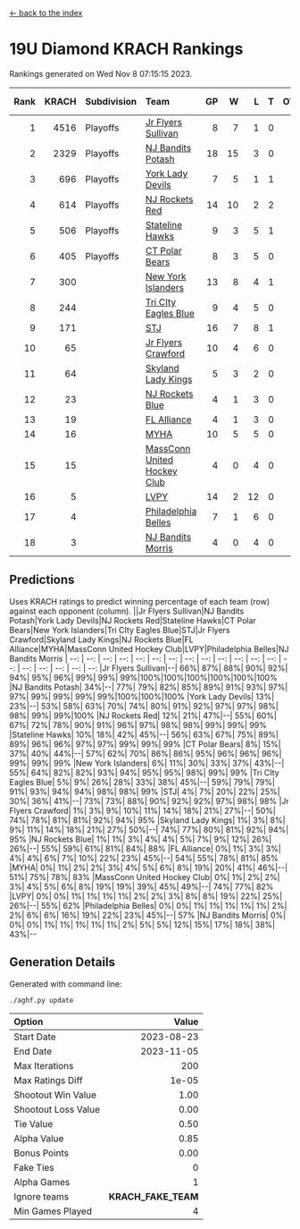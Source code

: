 [<- back to the index](readme.md)
# 19U Diamond KRACH Rankings
Rankings generated on Wed Nov  8 07:15:15 2023.

Rank|KRACH|Subdivision|Team|GP|W|L|T|OTW|OTL|SoS|Exp Wins|Win Diff
---:|---:|:---|:---|---:|---:|---:|---:|---:|---:|---:|---:|---:
1|4516|Playoffs|[Jr Flyers Sullivan](https://gamesheetstats.com/seasons/3663/teams/140859/schedule)|8|7|1|0|1|0|775|7.8|-0.0
2|2329|Playoffs|[NJ Bandits Potash](https://gamesheetstats.com/seasons/3663/teams/140857/schedule)|18|15|3|0|0|0|741|15.8|-0.0
3|696|Playoffs|[York Lady Devils](https://gamesheetstats.com/seasons/3663/teams/140856/schedule)|7|5|1|1|0|0|216|6.3|-0.0
4|614|Playoffs|[NJ Rockets Red](https://gamesheetstats.com/seasons/3663/teams/140855/schedule)|14|10|2|2|1|0|395|11.9|0.0
5|506|Playoffs|[Stateline Hawks](https://gamesheetstats.com/seasons/3663/teams/141851/schedule)|9|3|5|1|0|1|1738|4.3|-0.0
6|405|Playoffs|[CT Polar Bears](https://gamesheetstats.com/seasons/3663/teams/140853/schedule)|8|3|5|0|0|0|1684|3.8|-0.0
7|300||[New York Islanders](https://gamesheetstats.com/seasons/3663/teams/140861/schedule)|13|8|4|1|0|0|494|9.4|0.0
8|244||[Tri CIty Eagles Blue](https://gamesheetstats.com/seasons/3663/teams/140852/schedule)|9|4|5|0|0|0|1152|4.8|-0.0
9|171||[STJ](https://gamesheetstats.com/seasons/3663/teams/140858/schedule)|16|7|8|1|0|0|806|8.4|0.0
10|65||[Jr Flyers Crawford](https://gamesheetstats.com/seasons/3663/teams/140862/schedule)|10|4|6|0|0|1|234|4.9|0.0
11|64||[Skyland Lady Kings](https://gamesheetstats.com/seasons/3663/teams/140865/schedule)|5|3|2|0|0|0|158|3.9|0.0
12|23||[NJ Rockets Blue](https://gamesheetstats.com/seasons/3663/teams/140867/schedule)|4|1|3|0|0|0|182|1.9|0.0
13|19||[FL Alliance](https://gamesheetstats.com/seasons/3663/teams/156907/schedule)|4|1|3|0|0|0|277|1.9|0.0
14|16||[MYHA](https://gamesheetstats.com/seasons/3663/teams/140863/schedule)|10|5|5|0|0|0|98|5.9|0.0
15|15||[MassConn United Hockey Club](https://gamesheetstats.com/seasons/3663/teams/140854/schedule)|4|0|4|0|0|0|772|0.9|0.0
16|5||[LVPY](https://gamesheetstats.com/seasons/3663/teams/140860/schedule)|14|2|12|0|0|0|301|2.9|0.0
17|4||[Philadelphia Belles](https://gamesheetstats.com/seasons/3663/teams/140864/schedule)|7|1|6|0|0|0|52|1.9|0.0
18|3||[NJ Bandits Morris](https://gamesheetstats.com/seasons/3663/teams/140866/schedule)|4|0|4|0|0|0|135|0.9|0.0

## Predictions
Uses KRACH ratings to predict winning percentage of each team (row) against each opponent (column).
||Jr Flyers Sullivan|NJ Bandits Potash|York Lady Devils|NJ Rockets Red|Stateline Hawks|CT Polar Bears|New York Islanders|Tri CIty Eagles Blue|STJ|Jr Flyers Crawford|Skyland Lady Kings|NJ Rockets Blue|FL Alliance|MYHA|MassConn United Hockey Club|LVPY|Philadelphia Belles|NJ Bandits Morris
| --: | --: | --: | --: | --: | --: | --: | --: | --: | --: | --: | --: | --: | --: | --: | --: | --: | --: | --: 
|Jr Flyers Sullivan|--| 66%| 87%| 88%| 90%| 92%| 94%| 95%| 96%| 99%| 99%| 99%|100%|100%|100%|100%|100%|100%
|NJ Bandits Potash| 34%|--| 77%| 79%| 82%| 85%| 89%| 91%| 93%| 97%| 97%| 99%| 99%| 99%| 99%|100%|100%|100%
|York Lady Devils| 13%| 23%|--| 53%| 58%| 63%| 70%| 74%| 80%| 91%| 92%| 97%| 97%| 98%| 98%| 99%| 99%|100%
|NJ Rockets Red| 12%| 21%| 47%|--| 55%| 60%| 67%| 72%| 78%| 90%| 91%| 96%| 97%| 98%| 98%| 99%| 99%| 99%
|Stateline Hawks| 10%| 18%| 42%| 45%|--| 56%| 63%| 67%| 75%| 89%| 89%| 96%| 96%| 97%| 97%| 99%| 99%| 99%
|CT Polar Bears|  8%| 15%| 37%| 40%| 44%|--| 57%| 62%| 70%| 86%| 86%| 95%| 96%| 96%| 96%| 99%| 99%| 99%
|New York Islanders|  6%| 11%| 30%| 33%| 37%| 43%|--| 55%| 64%| 82%| 82%| 93%| 94%| 95%| 95%| 98%| 99%| 99%
|Tri CIty Eagles Blue|  5%|  9%| 26%| 28%| 33%| 38%| 45%|--| 59%| 79%| 79%| 91%| 93%| 94%| 94%| 98%| 98%| 99%
|STJ|  4%|  7%| 20%| 22%| 25%| 30%| 36%| 41%|--| 73%| 73%| 88%| 90%| 92%| 92%| 97%| 98%| 98%
|Jr Flyers Crawford|  1%|  3%|  9%| 10%| 11%| 14%| 18%| 21%| 27%|--| 50%| 74%| 78%| 81%| 81%| 92%| 94%| 95%
|Skyland Lady Kings|  1%|  3%|  8%|  9%| 11%| 14%| 18%| 21%| 27%| 50%|--| 74%| 77%| 80%| 81%| 92%| 94%| 95%
|NJ Rockets Blue|  1%|  1%|  3%|  4%|  4%|  5%|  7%|  9%| 12%| 26%| 26%|--| 55%| 59%| 61%| 81%| 84%| 88%
|FL Alliance|  0%|  1%|  3%|  3%|  4%|  4%|  6%|  7%| 10%| 22%| 23%| 45%|--| 54%| 55%| 78%| 81%| 85%
|MYHA|  0%|  1%|  2%|  2%|  3%|  4%|  5%|  6%|  8%| 19%| 20%| 41%| 46%|--| 51%| 75%| 78%| 83%
|MassConn United Hockey Club|  0%|  1%|  2%|  2%|  3%|  4%|  5%|  6%|  8%| 19%| 19%| 39%| 45%| 49%|--| 74%| 77%| 82%
|LVPY|  0%|  0%|  1%|  1%|  1%|  1%|  2%|  2%|  3%|  8%|  8%| 19%| 22%| 25%| 26%|--| 55%| 62%
|Philadelphia Belles|  0%|  0%|  1%|  1%|  1%|  1%|  1%|  2%|  2%|  6%|  6%| 16%| 19%| 22%| 23%| 45%|--| 57%
|NJ Bandits Morris|  0%|  0%|  0%|  1%|  1%|  1%|  1%|  1%|  2%|  5%|  5%| 12%| 15%| 17%| 18%| 38%| 43%|--

## Generation Details

Generated with command line:
```
./aghf.py update
```

| Option | Value |
| :----- | ----: |
| Start Date | 2023-08-23 |
| End Date | 2023-11-05 |
| Max Iterations | 200 |
| Max Ratings Diff | 1e-05 |
| Shootout Win Value | 1.00 |
| Shootout Loss Value | 0.00 |
| Tie Value | 0.50 |
| Alpha Value | 0.85 |
| Bonus Points | 0.00 |
| Fake Ties | 0 |
| Alpha Games | 1 |
| Ignore teams | __KRACH_FAKE_TEAM__ |
| Min Games Played | 4 |

